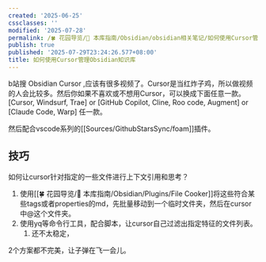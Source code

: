 ```yaml
---
created: '2025-06-25'
cssclasses: ''
modified: '2025-07-28'
permalink: /🍀 花园导览/🧰 本库指南/Obsidian/obsidian相关笔记/如何使用Cursor管理Obsidian知识库.md
publish: true
published: '2025-07-29T23:24:26.577+08:00'
title: 如何使用Cursor管理Obsidian知识库
---
```

b站搜 Obsidian Cursor ,应该有很多视频了。Cursor是当红炸子鸡，所以做视频的人会比较多。然后你如果不喜欢或不想用Cursor，可以换成下面任意一款。[Cursor, Windsurf, Trae] or [GitHub Copilot, Cline, Roo code, Augment] or [Claude Code, Warp] 任一款。

然后配合vscode系列的[[Sources/GithubStarsSync/foam]]插件。

## 技巧

如何让cursor针对指定的一些文件进行上下文引用和思考？

1. 使用[[🍀 花园导览/🧰 本库指南/Obsidian/Plugins/File Cooker]]将这些符合某些tags或者properties的md，先批量移动到一个临时文件夹，然后在cursor中@这个文件夹。
2. 使用yq等命令行工具，配合脚本，让cursor自己过滤出指定特征的文件列表。
	1. 还不太稳定，

2个方案都不完美，让子弹在飞一会儿。
